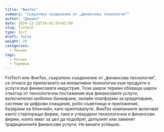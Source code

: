 ```yaml
---
title: "ФинТех"
summary: "Съкратено съединение от „финансова технология“"
author: "Даниел"
date: 2024-12-25T14:42:55+02:00
slug: fintech
type: dict
draft: false
weight: 20
categories:
  - Речник
tags:
  - Речник
  - Термини
---
```


FinTech или ФинТех, съкратено съединение от „финансова технология“, се отнася до прилагането на иновативни технологии към продукти и услуги във финансовата индустрия. Този широк термин обхваща широк спектър от технологични постижения във финансовите услуги, включително мобилно банкиране, онлайн платформи за кредитиране, системи за цифрови плащания, робо-съветници и приложения, базирани на блокчейн, като криптовалути. ФинТех компаниите включват както стартиращи фирми, така и утвърдени технологични и финансови фирми, които имат за цел да подобрят, допълнят или заменят традиционните финансови услуги. Не винаги успешно. 
